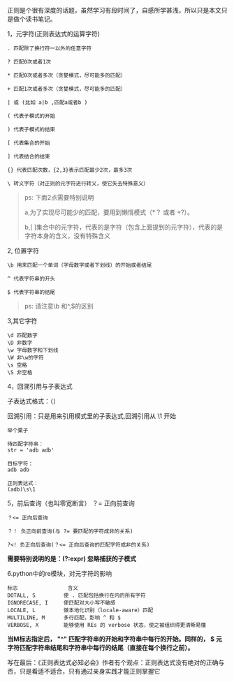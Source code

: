 正则是个很有深度的话题，虽然学习有段时间了，自感所学甚浅，所以只是本文只是做个读书笔记。

1，元字符(正则表达式的运算字符)

	. 匹配除了换行符一以外的任意字符
	
	? 匹配0次或者1次
	
	* 匹配0次或者多次（贪婪模式，尽可能多的匹配）
	
	+ 匹配1次或者多次（贪婪模式，尽可能多的匹配）
	
	| 或 (比如 a|b ,匹配a或者b )

	( 代表子模式的开始
	
	) 代表子模式的结束
    
 	[ 代表集合的开始

	] 代表结合的结束

	{} 代表匹配次数，{2,3}表示匹配最少2次，最多3次

	\ 转义字符（对正则的元字符进行转义，使它失去特殊意义）


>ps: 下面2点需要特别说明
>
>  a,为了实现尽可能少的匹配，要用到懒惰模式（*？ 或者 +?）。
>
>
>  b,[ ]集合中的元字符，代表的是字符（包含上面提到的元字符），代表的是字符本身的含义，没有特殊含义

2, 位置字符
	
	\b 用来匹配一个单词（字母数字或者下划线）的开始或者结尾

	^ 代表字符串的开头

	$ 代表字符串的结尾

>ps: 请注意\b 和^,$的区别

3,其它字符

	\d 匹配数字
	\D 非数字
	\w 字母数字和下划线
	\W 非\w的字符
	\s 空格
	\S 非空格

4，回溯引用与子表达式

子表达式格式：（）

回溯引用：只是用来引用模式里的子表达式,回溯引用从 \1 开始

	举个栗子
	
	待匹配字符串：
	str = 'adb adb'
	
	目标字符：
	adb adb
	
	正则表达式：
	(adb)\s\1
	
5，前后查询（也叫零宽断言）
	？= 正向前查询
     
    ？<= 正向后查询

	？！ 负正向前查询(与 ?= 要匹配的字符成非的关系)

	?<! 负正向后查询(？<= 正向后查询的匹配字符成非的关系)

**需要特别说明的是：(?:expr)	忽略捕获的子模式**


6.python中的re模块，对元字符的影响

	标志	              含义
	DOTALL, S	      使 . 匹配包括换行在内的所有字符
	IGNORECASE, I	  使匹配对大小写不敏感
	LOCALE, L	      做本地化识别（locale-aware）匹配
	MULTILINE, M	  多行匹配，影响 ^ 和 $
	VERBOSE, X	      能够使用 REs 的 verbose 状态，使之被组织得更清晰易懂


**当M标志指定后， "^" 匹配字符串的开始和字符串中每行的开始。同样的， $ 元字符匹配字符串结尾和字符串中每行的结尾（直接在每个换行之前）。**


写在最后：《正则表达式必知必会》作者有个观点：正则表达式没有绝对的正确与否，只是看适不适合，只有通过亲身实践才能正则掌握它